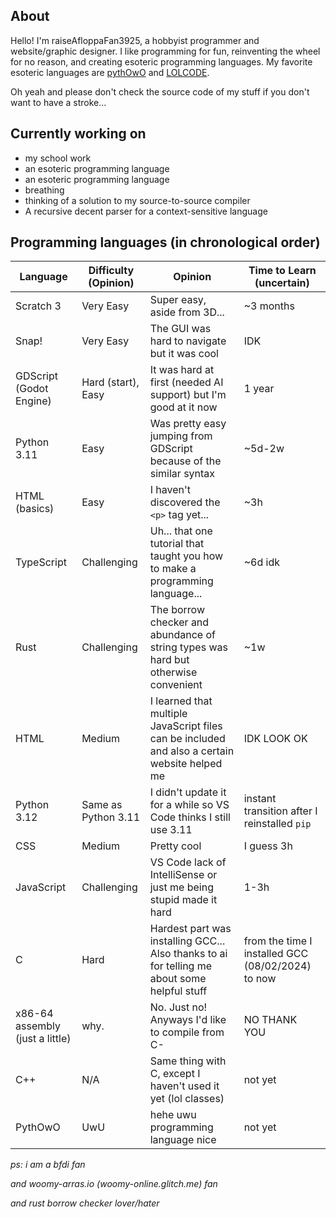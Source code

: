 <!---
- 👋 Hi, I’m @raiseAfloppaFan3925
- 👀 I’m interested in ...
- 🌱 I’m currently learning TypeScript and Python
- 💞️ I’m looking to collaborate on ...
- 📫 How to reach me ...
- 😄 Pronouns: Boeing AH-64D Apache Longbow (jk)
- ⚡ Fun fact: **i like cats**
--->
## About
Hello! I'm raiseAfloppaFan3925, a hobbyist programmer and website/graphic designer. I like programming for fun, reinventing the wheel for no reason, and creating esoteric programming languages. My favorite esoteric languages are [pythOwO](https://github.com/virejdasani/pythOwO) and [LOLCODE](https://en.wikipedia.org/wiki/LOLCODE).

Oh yeah and please don't check the source code of my stuff if you don't want to have a stroke...

## Currently working on
* my school work
* an esoteric programming language
* an esoteric programming language
* breathing
* thinking of a solution to my source-to-source compiler
* A recursive decent parser for a context-sensitive language

## Programming languages (in chronological order)
| Language                                | Difficulty (Opinion) | Opinion                                                                                        | Time to Learn (uncertain)                         |
|-----------------------------------------|----------------------|------------------------------------------------------------------------------------------------|---------------------------------------------------|
| Scratch 3                               | Very Easy            | Super easy, aside from 3D...                                                                   | ~3 months                                         |
| Snap!                                   | Very Easy            | The GUI was hard to navigate but it was cool                                                   | IDK                                               |
| GDScript (Godot Engine)                 | Hard (start), Easy   | It was hard at first (needed AI support) but I'm good at it now                                | 1 year                                            |
| Python 3.11                             | Easy                 | Was pretty easy jumping from GDScript because of the similar syntax                            | ~5d-2w                                            |
| HTML (basics)                           | Easy                 | I haven't discovered the `<p>` tag yet...                                                      | ~3h                                               |
| TypeScript                              | Challenging          | Uh... that one tutorial that taught you how to make a programming language...                  | ~6d idk                                           |
| Rust                                    | Challenging          | The borrow checker and abundance of string types was hard but otherwise convenient             | ~1w                                               |
| HTML                                    | Medium               | I learned that multiple JavaScript files can be included and also a certain website helped me  | IDK LOOK OK                                       |
| Python 3.12                             | Same as Python 3.11  | I didn't update it for a while so VS Code thinks I still use 3.11                              | instant transition after I reinstalled `pip`      |
| CSS                                     | Medium               | Pretty cool                                                                                    | I guess 3h                                        |
| JavaScript                              | Challenging          | VS Code lack of IntelliSense or just me being stupid made it hard                              | 1-3h                                              |
| C                                       | Hard                 | Hardest part was installing GCC... Also thanks to ai for telling me about some helpful stuff   | from the time I installed GCC (08/02/2024) to now |
| x86-64 assembly (just a little)         | why.                 | No. Just no! Anyways I'd like to compile from C-                                               | NO THANK YOU                                      |
| C++                                     | N/A                  | Same thing with C, except I haven't used it yet (lol classes)                                  | not yet                                           |
| PythOwO                                 | UwU                  | hehe uwu programming language nice                                                             | not yet                                           |

*ps: i am a bfdi fan*

*and woomy-arras.io (woomy-online.glitch.me) fan*

*and rust borrow checker lover/hater*

<!---
raiseAfloppaFan3925/raiseAfloppaFan3925 is a ✨ special ✨ repository because its `README.md` (this file) appears on your GitHub profile.
You can click the Preview link to take a look at your changes.
--->
